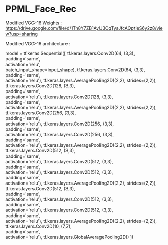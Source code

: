 # PPML_Face_Rec


Modified VGG-16 Weights : https://drive.google.com/file/d/1Tn8Y7ZB1AyU3OqTysJfcAQptieS6y2z8/view?usp=sharing

Modified VGG-16 architecture : 

model = tf.keras.Sequential([
        tf.keras.layers.Conv2D(64, (3,3), \
                               padding='same', \
                               activation='relu', \
                               batch_input_shape=input_shape),
        tf.keras.layers.Conv2D(64, (3,3), \
                               padding='same', \
                               activation='relu'),
        tf.keras.layers.AveragePooling2D((2,2), strides=(2,2)),
        tf.keras.layers.Conv2D(128, (3,3), \
                               padding='same', \
                               activation='relu'),
        tf.keras.layers.Conv2D(128, (3,3), \
                               padding='same', \
                               activation='relu'),
        tf.keras.layers.AveragePooling2D((2,2), strides=(2,2)),
        tf.keras.layers.Conv2D(256, (3,3), \
                               padding='same', \
                               activation='relu'),
        tf.keras.layers.Conv2D(256, (3,3), \
                               padding='same', \
                               activation='relu'),
        tf.keras.layers.Conv2D(256, (3,3), \
                               padding='same', \
                               activation='relu'),
        tf.keras.layers.AveragePooling2D((2,2), strides=(2,2)),
        tf.keras.layers.Conv2D(512, (3,3), \
                               padding='same', \
                               activation='relu'),
        tf.keras.layers.Conv2D(512, (3,3), \
                               padding='same', \
                               activation='relu'),
        tf.keras.layers.Conv2D(512, (3,3), \
                               padding='same', \
                               activation='relu'),
        tf.keras.layers.AveragePooling2D((2,2), strides=(2,2)),
        tf.keras.layers.Conv2D(512, (3,3), \
                               padding='same', \
                               activation='relu'),
        tf.keras.layers.Conv2D(512, (3,3), \
                               padding='same', \
                               activation='relu'),
        tf.keras.layers.Conv2D(512, (3,3), \
                               padding='same', \
                               activation='relu'),
        tf.keras.layers.AveragePooling2D((2,2), strides=(2,2)),
        tf.keras.layers.Conv2D(10, (7,7), \
                               padding='same', \
                               activation='relu'),
        tf.keras.layers.GlobalAveragePooling2D()
])
